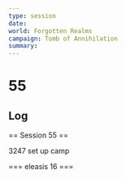 ```yaml
---
type: session
date:
world: Forgotten Realms
campaign: Tomb of Annihilation
summary:
---
```


# 55

## Log
== Session 55 ==


  3247
set up camp

=== eleasis 16 ===
